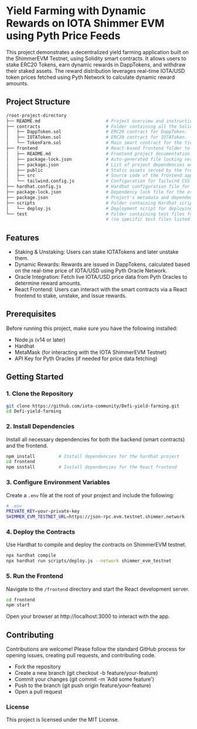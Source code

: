 # Yield Farming with Dynamic Rewards on IOTA Shimmer EVM using Pyth Price Feeds

This project demonstrates a decentralized yield farming application built on the ShimmerEVM Testnet, using Solidity smart contracts. It allows users to stake ERC20 Tokens, earn dynamic rewards in DappTokens, and withdraw their staked assets. The reward distribution leverages real-time IOTA/USD token prices fetched using Pyth Network to calculate dynamic reward amounts.

## Project Structure

```bash
/root-project-directory
├── README.md                         # Project overview and instructions.
├── contracts                         # Folder containing all the Solidity smart contracts.
│   ├── DappToken.sol                 # ERC20 contract for DappToken.
│   ├── IOTAToken.sol                 # ERC20 contract for IOTAToken.
│   └── TokenFarm.sol                 # Main smart contract for the Yield Farming mechanism.
├── frontend                          # React-based frontend folder to interact with the smart contracts.
│   ├── README.md                     # Frontend project documentation and instructions.
│   ├── package-lock.json             # Auto-generated file locking versions of node modules.
│   ├── package.json                  # List of project dependencies and scripts for the frontend.
│   ├── public                        # Static assets served by the frontend.
│   ├── src                           # Source code of the frontend application.
│   └── tailwind.config.js            # Configuration for Tailwind CSS in the frontend.
├── hardhat.config.js                 # Hardhat configuration file for the project.
├── package-lock.json                 # Dependency lock file for the overall project.
├── package.json                      # Project's metadata and dependencies for the overall environment.
├── scripts                           # Folder containing Hardhat scripts for deployment and management.
│   └── deploy.js                     # Deployment script for deploying the smart contracts to the blockchain.
└── test                              # Folder containing test files for the smart contracts.
                                      # (no specific test files listed here, but expected to contain test cases)
```

## Features

- Staking & Unstaking: Users can stake IOTATokens and later unstake them.
- Dynamic Rewards: Rewards are issued in DappTokens, calculated based on the real-time price of IOTA/USD using Pyth Oracle Network.
- Oracle Integration: Fetch live IOTA/USD price data from Pyth Oracles to determine reward amounts.
- React Frontend: Users can interact with the smart contracts via a React frontend to stake, unstake, and issue rewards.

## Prerequisites

Before running this project, make sure you have the following installed:

- Node.js (v14 or later)
- Hardhat
- MetaMask (for interacting with the IOTA ShimmerEVM Testnet)
- API Key for Pyth Oracles (if needed for price data fetching)

## Getting Started

### 1. Clone the Repository

```bash
git clone https://github.com/iota-community/Defi-yield-farming.git
cd Defi-yield-farming
```

### 2. Install Dependencies

Install all necessary dependencies for both the backend (smart contracts) and the frontend.

```bash
npm install         # Install dependencies for the hardhat project
cd frontend
npm install         # Install dependencies for the React frontend
```

### 3. Configure Environment Variables

Create a `.env` file at the root of your project and include the following:

```bash
# .env
PRIVATE_KEY=your-private-key
SHIMMER_EVM_TESTNET_URL=https://json-rpc.evm.testnet.shimmer.network
```

### 4. Deploy the Contracts

Use Hardhat to compile and deploy the contracts on ShimmerEVM testnet.

```bash
npx hardhat compile
npx hardhat run scripts/deploy.js --network shimmer_evm_testnet
```

### 5. Run the Frontend

Navigate to the `/frontend` directory and start the React development server.

```bash
cd frontend
npm start
```
Open your browser at http://localhost:3000 to interact with the app.

## Contributing

Contributions are welcome! Please follow the standard GitHub process for opening issues, creating pull requests, and contributing code.

- Fork the repository
- Create a new branch (git checkout -b feature/your-feature)
- Commit your changes (git commit -m 'Add some feature')
- Push to the branch (git push origin feature/your-feature)
- Open a pull request

### License

This project is licensed under the MIT License.

